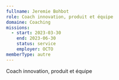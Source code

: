 ```yaml
---
fullname: Jeremie Bohbot
role: Coach innovation, produit et équipe
domaine: Coaching
missions:
  - start: 2023-03-30
    end: 2023-06-30
    status: service
    employer: OCTO
memberType: autre
---
```

Coach innovation, produit et équipe